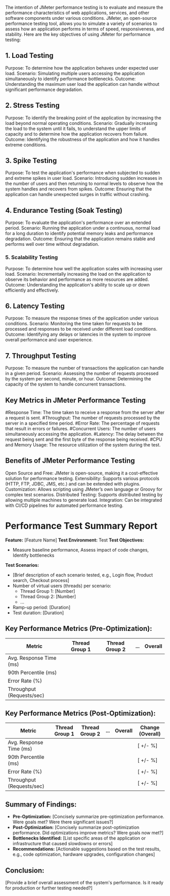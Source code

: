 The intention of JMeter performance testing is to evaluate and measure the performance characteristics of web applications, services, and other software components under various conditions. JMeter, an open-source performance testing tool, allows you to simulate a variety of scenarios to assess how an application performs in terms of speed, responsiveness, and stability. Here are the key objectives of using JMeter for performance testing:

## 1. Load Testing
Purpose: To determine how the application behaves under expected user load.
Scenario: Simulating multiple users accessing the application simultaneously to identify performance bottlenecks.
Outcome: Understanding the maximum user load the application can handle without significant performance degradation.
## 2. Stress Testing
Purpose: To identify the breaking point of the application by increasing the load beyond normal operating conditions.
Scenario: Gradually increasing the load to the system until it fails, to understand the upper limits of capacity and to determine how the application recovers from failure.
Outcome: Identifying the robustness of the application and how it handles extreme conditions.
## 3. Spike Testing
Purpose: To test the application's performance when subjected to sudden and extreme spikes in user load.
Scenario: Introducing sudden increases in the number of users and then returning to normal levels to observe how the system handles and recovers from spikes.
Outcome: Ensuring that the application can handle unexpected surges in traffic without crashing.
## 4. Endurance Testing (Soak Testing)
Purpose: To evaluate the application's performance over an extended period.
Scenario: Running the application under a continuous, normal load for a long duration to identify potential memory leaks and performance degradation.
Outcome: Ensuring that the application remains stable and performs well over time without degradation.
### 5. Scalability Testing
Purpose: To determine how well the application scales with increasing user load.
Scenario: Incrementally increasing the load on the application to observe its behavior and performance as more resources are added.
Outcome: Understanding the application's ability to scale up or down efficiently and effectively.
## 6. Latency Testing
Purpose: To measure the response times of the application under various conditions.
Scenario: Monitoring the time taken for requests to be processed and responses to be received under different load conditions.
Outcome: Identifying any delays or latencies in the system to improve overall performance and user experience.
## 7. Throughput Testing
Purpose: To measure the number of transactions the application can handle in a given period.
Scenario: Assessing the number of requests processed by the system per second, minute, or hour.
Outcome: Determining the capacity of the system to handle concurrent transactions.

## Key Metrics in JMeter Performance Testing
#Response Time: 
The time taken to receive a response from the server after a request is sent.
#Throughput: 
The number of requests processed by the server in a specified time period.
#Error Rate: 
The percentage of requests that result in errors or failures.
#Concurrent Users: 
The number of users simultaneously accessing the application.
#Latency: 
The delay between the request being sent and the first byte of the response being received.
#CPU and Memory Usage: The resource utilization of the system during the test.

## Benefits of JMeter Performance Testing
Open Source and Free: JMeter is open-source, making it a cost-effective solution for performance testing.
Extensibility: Supports various protocols (HTTP, FTP, JDBC, JMS, etc.) and can be extended with plugins.
Customization: Allows scripting using JMeter’s own language or Groovy for complex test scenarios.
Distributed Testing: Supports distributed testing by allowing multiple machines to generate load.
Integration: Can be integrated with CI/CD pipelines for automated performance testing.

# Performance Test Summary Report

**Feature:** [Feature Name]
**Test Environment:** Test
**Test Objectives:**
* Measure baseline performance, Assess impact of code changes, Identify bottlenecks 

**Test Scenarios:**
* [Brief description of each scenario tested, e.g., Login flow, Product search, Checkout process]
* Number of virtual users (threads) per scenario:
    * Thread Group 1: [Number]
    * Thread Group 2: [Number]
    * ...
* Ramp-up period: [Duration]
* Test duration: [Duration]

## Key Performance Metrics (Pre-Optimization):

| Metric                | Thread Group 1 | Thread Group 2 | ... | Overall |
| ---------------------- | ------------- | ------------- | --- | ------- |
| Avg. Response Time (ms) |               |               |     |         |
| 90th Percentile (ms)    |               |               |     |         |
| Error Rate (%)          |               |               |     |         |
| Throughput (Requests/sec) |               |               |     |         |

## Key Performance Metrics (Post-Optimization):

| Metric                | Thread Group 1 | Thread Group 2 | ... | Overall | Change (Overall) |
| ---------------------- | ------------- | ------------- | --- | ------- | ----------------- |
| Avg. Response Time (ms) |               |               |     |         | [ +/- %]          |
| 90th Percentile (ms)    |               |               |     |         | [ +/- %]          |
| Error Rate (%)          |               |               |     |         | [ +/- %]          |
| Throughput (Requests/sec) |               |               |     |         | [ +/- %]          |

## Summary of Findings:

* **Pre-Optimization:** [Concisely summarize pre-optimization performance. Were goals met? Were there significant issues?]
* **Post-Optimization:** [Concisely summarize post-optimization performance. Did optimizations improve metrics? Were goals now met?]
* **Bottlenecks Identified:** [List specific areas of the application or infrastructure that caused slowdowns or errors]
* **Recommendations:** [Actionable suggestions based on the test results, e.g., code optimization, hardware upgrades, configuration changes]

## Conclusion:

[Provide a brief overall assessment of the system's performance. Is it ready for production or further testing needed?]

